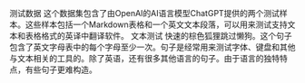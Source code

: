 测试数据
这个数据集包含了由OpenAI的AI语言模型ChatGPT提供的两个测试样本。这些样本包括一个Markdown表格和一个英文文本段落，可以用来测试支持文本和表格格式的英译中翻译软件。
文本测试
快速的棕色狐狸跳过懒狗。这个句子包含了英文字母表中的每个字母至少一次。句子是经常用来测试字体、键盘和其他与文本相关的工具的。除了英语，还有很多其他语言的句子。由于语言的独特特点，有些句子更难构造。


